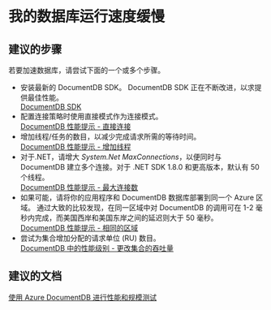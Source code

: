 <properties
    pageTitle="我的数据库运行速度缓慢"
    description="我的数据库运行速度缓慢"
    service="microsoft.documentdb"
    resource="databaseAccounts"
    authors="AndrewHoh"
    displayOrder="1"
    selfHelpType="resource"
    supportTopicIds=""
    resourceTags=""
    productPesIds=""
    cloudEnvironments="public"
/>


# 我的数据库运行速度缓慢

## **建议的步骤**
若要加速数据库，请尝试下面的一个或多个步骤。

* 安装最新的 DocumentDB SDK。 DocumentDB SDK 正在不断改进，以求提供最佳性能。<br>
[DocumentDB SDK](https://azure.microsoft.com/documentation/articles/documentdb-sdk-dotnet/)
* 配置连接策略时使用直接模式作为连接模式。<br>[DocumentDB 性能提示 - 直接连接](https://azure.microsoft.com/documentation/articles/documentdb-performance-tips/#direct-connection)
* 增加线程/任务的数目，以减少完成请求所需的等待时间。<br>[DocumentDB 性能提示 - 增加线程](https://azure.microsoft.com/documentation/articles/documentdb-performance-tips/#increase-threads)
* 对于.NET，请增大 *System.Net MaxConnections*，以便同时与 DocumentDB 建立多个连接。对于 .NET SDK 1.8.0 和更高版本，默认有 50 个线程。<br>[DocumentDB 性能提示 - 最大连接数](https://azure.microsoft.com/documentation/articles/documentdb-performance-tips/#max-connection)
* 如果可能，请将你的应用程序和 DocumentDB 数据库部署到同一个 Azure 区域。 通过大致的比较发现，在同一区域中对 DocumentDB 的调用可在 1-2 毫秒内完成，而美国西岸和美国东岸之间的延迟则大于 50 毫秒。<br>[DocumentDB 性能提示 - 相同的区域](https://azure.microsoft.com/documentation/articles/documentdb-performance-tips/#same-region)
* 尝试为集合增加分配的请求单位 (RU) 数目。<br>[DocumentDB 中的性能级别 - 更改集合的吞吐量](https://azure.microsoft.com/documentation/articles/documentdb-performance-levels/#change-throughput)

## **建议的文档**
[使用 Azure DocumentDB 进行性能和规模测试](https://azure.microsoft.com/documentation/articles/documentdb-performance-testing/)



<!--HONumber=Aug16_HO1-->


